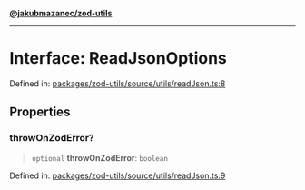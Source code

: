 [**@jakubmazanec/zod-utils**](../README.md)

---

# Interface: ReadJsonOptions

Defined in:
[packages/zod-utils/source/utils/readJson.ts:8](https://github.com/jakubmazanec/tools/blob/797379ce98752dc838b82c8398e04d90c58ce9e7/packages/zod-utils/source/utils/readJson.ts#L8)

## Properties

### throwOnZodError?

> `optional` **throwOnZodError**: `boolean`

Defined in:
[packages/zod-utils/source/utils/readJson.ts:9](https://github.com/jakubmazanec/tools/blob/797379ce98752dc838b82c8398e04d90c58ce9e7/packages/zod-utils/source/utils/readJson.ts#L9)
